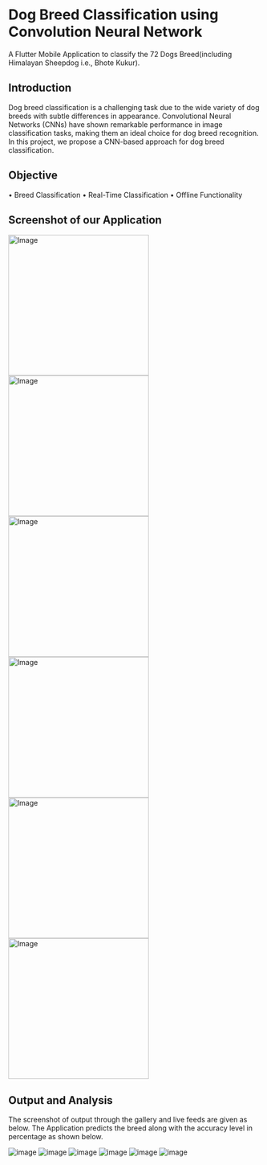 # Dog Breed Classification using Convolution Neural Network

A Flutter Mobile Application to classify the 72 Dogs Breed(including Himalayan Sheepdog i.e., Bhote Kukur).

## Introduction
Dog breed classification is a challenging task due to the wide variety of dog breeds with subtle differences in appearance. Convolutional Neural Networks (CNNs) have shown remarkable performance in image classification tasks, making them an ideal choice for dog breed recognition. In this project, we propose a CNN-based approach for dog breed classification.

## Objective
•	Breed Classification
•	Real-Time Classification
•	Offline Functionality

## Screenshot of our Application
<img src="https://github.com/thisiskritartha/Dog-Breed-Classification/assets/67311836/d6f03a7e-9c5b-4af6-a149-33d2594833bd" alt="Image" width="280">            <img src="https://github.com/thisiskritartha/Dog-Breed-Classification/assets/67311836/bce70f7d-d5b2-472c-8f3e-448d0755649a" alt="Image" width="280">            <img src="https://github.com/thisiskritartha/Dog-Breed-Classification/assets/67311836/9daaac16-90f4-4ec5-8f57-aa9886d2cb72" alt="Image" width="280">
<img src="https://github.com/thisiskritartha/Dog-Breed-Classification/assets/67311836/615d000a-bce1-4910-8a8d-fae88fed5e8e" alt="Image" width="280">            <img src="https://github.com/thisiskritartha/Dog-Breed-Classification/assets/67311836/282c8c9b-c727-414f-bdf7-609e63928786" alt="Image" width="280">            <img src="https://github.com/thisiskritartha/Dog-Breed-Classification/assets/67311836/3947e131-c080-4d5e-b32b-5364bcc8bda0" alt="Image" width="280">

            












## Output and Analysis
The screenshot of output through the gallery and live feeds are given as below. The Application predicts the breed along with the accuracy level in percentage as shown below.

![image](https://github.com/thisiskritartha/Dog-Breed-Classification/assets/67311836/738a131d-969e-48d6-8da5-873608ad8fc2)            ![image](https://github.com/thisiskritartha/Dog-Breed-Classification/assets/67311836/25b24752-2478-4dc5-8f8d-c9cb69dcb564)            ![image](https://github.com/thisiskritartha/Dog-Breed-Classification/assets/67311836/5af66689-1f19-46ee-8992-acc6f5b41e78)
![image](https://github.com/thisiskritartha/Dog-Breed-Classification/assets/67311836/eca07bae-43f4-46ed-bcea-9608bb552c75)            ![image](https://github.com/thisiskritartha/Dog-Breed-Classification/assets/67311836/ae0595c9-dfeb-428e-ac0e-28174a7f01dc)            ![image](https://github.com/thisiskritartha/Dog-Breed-Classification/assets/67311836/0766f557-d05c-462a-aa95-f5bfb4f16bee)







